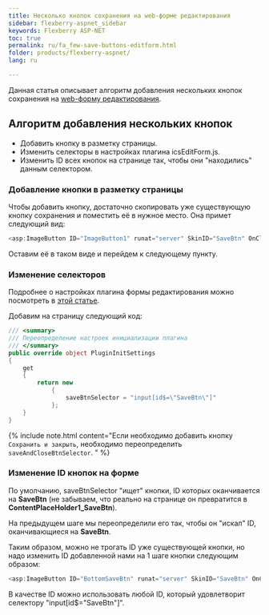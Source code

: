 ```yaml
---
title: Несколько кнопок сохранения на web-форме редактирования
sidebar: flexberry-aspnet_sidebar
keywords: Flexberry ASP-NET
toc: true
permalink: ru/fa_few-save-buttons-editform.html
folder: products/flexberry-aspnet/
lang: ru

---
```


Данная статья описывает алгоритм добавления нескольких кнопок сохранения на [web-форму редактирования](fa_editform.html).

## Алгоритм добавления нескольких кнопок

* Добавить кнопку в разметку страницы.
* Изменить селекторы в настройках плагина icsEditForm.js.
* Изменить ID всех кнопок на странице так, чтобы они "находились" данным селектором.

### Добавление кнопки в разметку страницы

Чтобы добавить кнопку, достаточно скопировать уже существующую кнопку сохранения и поместить её в нужное место. Она примет следующий вид:

```csharp
<asp:ImageButton ID="ImageButton1" runat="server" SkinID="SaveBtn" OnClick="SaveBtn_Click" AlternateText="<%$ Resources: Resource, Save %>" ValidationGroup="savedoc" />
```

Оставим её в таком виде и перейдем к следующему пункту.

### Изменение селекторов

Подробнее о настройках плагина формы редактирования можно посмотреть в [этой статье](fa_ics-edit-form-configuration.html).

Добавим на страницу следующий код:

```csharp
/// <summary>
/// Переопределение настроек инициализации плагина
/// </summary>
public override object PluginInitSettings
{
    get 
    { 
        return new
            {
                saveBtnSelector = "input[id$=\"SaveBtn\"]"
            };
    }
}
```

{% include note.html content="Если необходимо добавить кнопку `Сохранить и закрыть`, необходимо переопределить `saveAndCloseBtnSelector`. " %}

### Изменение ID кнопок на форме

По умолчанию, saveBtnSelector "ищет" кнопки, ID которых оканчивается на **SaveBtn** (не забываем, что реально на странице он превратится в **ContentPlaceHolder1_SaveBtn**). 

На предыдущем шаге мы переопределили его так, чтобы он "искал" ID, оканчивающиеся на **SaveBtn**. 

Таким образом, можно не трогать ID уже существующей кнопки, но надо изменить ID добавленной нами на 1 шаге кнопки следующим образом:

```csharp
<asp:ImageButton ID="BottomSaveBtn" runat="server" SkinID="SaveBtn" OnClick="SaveBtn_Click" AlternateText="<%$ Resources: Resource, Save %>" ValidationGroup="savedoc" />
```

В качестве ID можно использовать любой ID, который удовлетворит селектору "input[id$=\"SaveBtn\"]".
